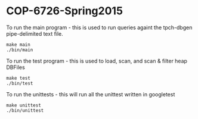 # COP-6726-Spring2015

To run the main program - this is used to run queries againt the tpch-dbgen pipe-delimited text file.

	make main
	./bin/main

To run the test program - this is used to load, scan, and scan & filter heap DBFiles

	make test
	./bin/test

To run the unittests - this will run all the unittest written in googletest

	make unittest
	./bin/unittest
